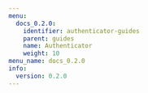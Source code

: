 ```yaml
---
menu:
  docs_0.2.0:
    identifier: authenticator-guides
    parent: guides
    name: Authenticator
    weight: 10
menu_name: docs_0.2.0
info:
  version: 0.2.0
---
```



